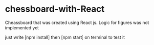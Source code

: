 # chessboard-with-React
Cheassboard that was created using React js. Logic for figures was not implemented yet

just write [npm install] then [npm start] on terminal to test it
